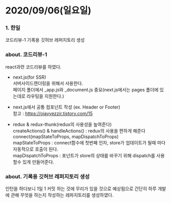 2020/09/06(일요일)
=============================

### 1. 한일
코드리뷰-1
기록용 깃허브 레퍼지토리 생성

### about. 코드리뷰-1
react과련 코드리뷰를 하였다.
* next.js(for SSR)   
서버사이드렌더링을 위해서 사용한다.       
페이지 폴더에서 _app.js와 _document.js 중요(next.js에서는 pages 폴더에 있는데로 라우팅을 지원한다.)        

* next.js에서 공통 컴포넌트 작성 (ex. Header or Footer)     
참고 : https://ojayyezzir.tistory.com/15      

* redux & redux-thunk(redux의 사용성을 높여준다)               
createActions() & handleActions() : redux의 사용을 편하게 해준다    
connect(mapStateToProps, mapDispatchToProps)             
mapStateToProps : connect함수에 첫번째 인자, store가 업데이트가 될때 마다 자동적으로 호출이 된다.            
mapDispatchToProps : 포넌트가 store의 상태를 바꾸기 위해 dispatch를 사용할수 있게 만들어준다.             



### about. 기록용 깃허브 레퍼지토리 생성
인턴을 하다보니 1일 1 커밋 하는 것에 무리가 있을 것으로 예상됨으로 간단히 하루 개발에 관해 무엇을 하는지 작성하는 레파지토리를 생성하였다.
